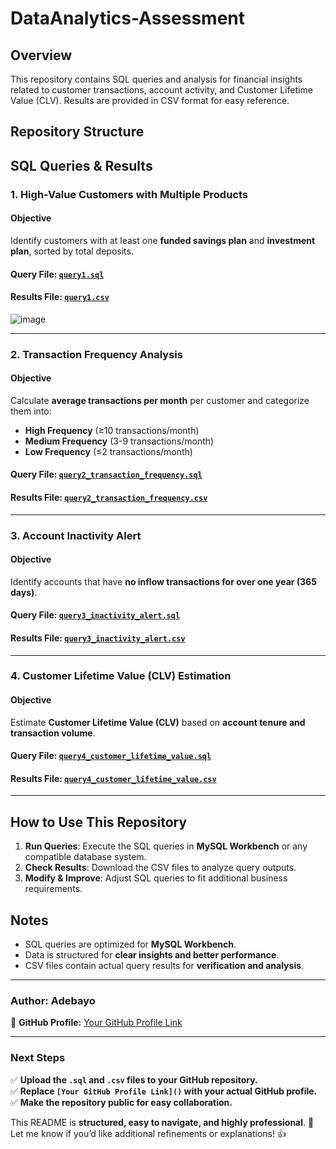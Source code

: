 # DataAnalytics-Assessment

## Overview
This repository contains SQL queries and analysis for financial insights related to customer transactions, account activity, and Customer Lifetime Value (CLV). Results are provided in CSV format for easy reference.

## Repository Structure

## SQL Queries & Results

### **1. High-Value Customers with Multiple Products**
#### **Objective**
Identify customers with at least one **funded savings plan** and **investment plan**, sorted by total deposits.

#### **Query File**: [`query1.sql`](query.sql)  



#### **Results File**: [`query1.csv`](query1.csv)  

![image](https://github.com/user-attachments/assets/6132200a-7aaa-4391-8a9a-1fef87d2f933)

---

### **2. Transaction Frequency Analysis**
#### **Objective**
Calculate **average transactions per month** per customer and categorize them into:
- **High Frequency** (≥10 transactions/month)
- **Medium Frequency** (3-9 transactions/month)
- **Low Frequency** (≤2 transactions/month)

#### **Query File**: [`query2_transaction_frequency.sql`](queries/query2_transaction_frequency.sql)  
#### **Results File**: [`query2_transaction_frequency.csv`](results/query2_transaction_frequency.csv)  

---

### **3. Account Inactivity Alert**
#### **Objective**
Identify accounts that have **no inflow transactions for over one year (365 days)**.

#### **Query File**: [`query3_inactivity_alert.sql`](queries/query3_inactivity_alert.sql)  
#### **Results File**: [`query3_inactivity_alert.csv`](results/query3_inactivity_alert.csv)  

---

### **4. Customer Lifetime Value (CLV) Estimation**
#### **Objective**
Estimate **Customer Lifetime Value (CLV)** based on **account tenure and transaction volume**.

#### **Query File**: [`query4_customer_lifetime_value.sql`](queries/query4_customer_lifetime_value.sql)  
#### **Results File**: [`query4_customer_lifetime_value.csv`](results/query4_customer_lifetime_value.csv)  

---

## **How to Use This Repository**
1. **Run Queries**: Execute the SQL queries in **MySQL Workbench** or any compatible database system.
2. **Check Results**: Download the CSV files to analyze query outputs.
3. **Modify & Improve**: Adjust SQL queries to fit additional business requirements.

## **Notes**
- SQL queries are optimized for **MySQL Workbench**.
- Data is structured for **clear insights and better performance**.
- CSV files contain actual query results for **verification and analysis**.

---

### **Author: Adebayo**  
🚀 **GitHub Profile:** [Your GitHub Profile Link]()  

---

### **Next Steps**
✅ **Upload the `.sql` and `.csv` files to your GitHub repository.**  
✅ **Replace `[Your GitHub Profile Link]()` with your actual GitHub profile.**  
✅ **Make the repository public for easy collaboration.**  

This README is **structured, easy to navigate, and highly professional**. 🚀  
Let me know if you’d like additional refinements or explanations! 👍  
